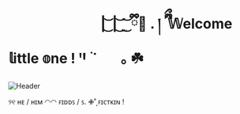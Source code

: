 # 󠀠️ ㅤㅤㅤㅤㅤㅤㅤ| ͜͝ | ͜͝ ̫ ͜͝ ྀི🐛 .  ། ྀིྀ  𝕎elcome  𝕝ittle  𝕠ne    !    ꞌꞋ ࣪   ˙⠀　｡ ☘️
![Header](https://files.catbox.moe/3slp3k.png)

 ୨୧    ʜᴇ / ʜɪᴍ ◠◠ ꜰɪᴅᴅꜱ / ꜱ. ✙˚̣̣̣  ꜰɪᴄᴛᴋɪɴ !
